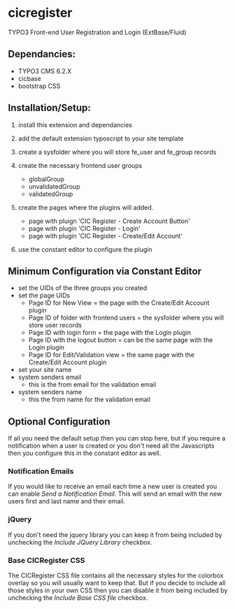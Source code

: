 cicregister
===========

TYPO3 Front-end User Registration and Login (ExtBase/Fluid)

## Dependancies: 
+ TYPO3 CMS 6.2.X
+ cicbase
+ bootstrap CSS

## Installation/Setup:

1. install this extension and dependancies
1. add the default extension typoscript to your site template
1. create a sysfolder where you will store fe_user and fe_group records
1. create the necessary frontend user groups
	+ globalGroup
	+ unvalidatedGroup
	+ validatedGroup
1. create the pages where the plugins will added.

   + page with pluign 'CIC Register - Create Account Button'
   + page with plugin 'CIC Register - Login'
   + page with plugin 'CIC Register - Create/Edit Account'
   

1. use the constant editor to configure the plugin

## Minimum Configuration via Constant Editor

+ set the UIDs of the three groups you created
+ set the page UIDs
	- Page ID for New View = the page with the Create/Edit Account plugin
	- Page ID of folder with frontend users = the sysfolder where you will store user records
	- Page ID with login form = the page with the Login plugin
	- Page ID with the logout button = can be the same page with the Login plugin
	- Page ID for Edit/Validation view = the same page with the Create/Edit Account plugin
+ set your site name
+ system senders email 
	- this is the from email for the validation email
+ system senders name
	- this the from name for the validation email
	
## Optional Configuration
If all you need the default setup then you can stop here, but if you 
require a notification when a user is created or you don't need all 
the Javascripts then you configure this in the constant editor as well.

### Notification Emails
If you would like to receive an email each time a new user is created
you can enable *Send a Notification Email*. This will send an email 
with the new users first and last name and their email. 

### jQuery 
If you don't need the jquery library you can keep it from being included 
by unchecking the *Include JQuery Library* checkbox.

### Base CICRegister CSS
The CICRegister CSS file contains all the necessary styles for the
colorbox overlay so you will usually want to keep that. But if you
decide to include all those styles in your own CSS then you can 
disable it from being included by unchecking the *Include Base CSS file* 
checkbox.
